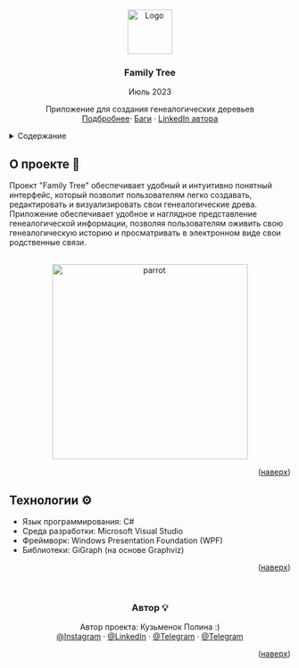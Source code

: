 


<a name="readme-top"></a>

<!-- PROJECT LOGO -->
<br />
<div align="center">
  <a href="https://your-timer.vercel.app/">
    <img src="Family Tree/Family Tree/Assets/Images/icon.ico" alt="Logo" width="80" height="80">
  </a>

  <h3 align="center">Family Tree</h3>
  <p align="center">Июль 2023</p>

  <p align="center">
     Приложение для создания генеалогических деревьев
    <br />
    <a href="https://krabochki.github.io/Resume/family-tree.html">Подбробнее</a>·
    <a href="https://github.com/krabochki/FamilyTree/issues">Баги</a>
    ·
    <a href="https://www.linkedin.com/in/polina-kuzmenok-550449291">LinkedIn автора</a>
  </p>
</div>

<!-- TABLE OF CONTENTS -->
<details>
  <summary>Содержание</summary>
  <ol>
    <li><a href="#about">О проекте</a></li>
    <li><a href="#stack">Технологии</a></li>
    <li><a href="#author">Автор</a></li>
  </ol>
</details>

<!-- ABOUT THE PROJECT -->

<a name="about"></a>

## О проекте 📢

Проект "Family Tree" обеспечивает удобный и интуитивно понятный интерфейс, который позволит пользователям легко создавать, редактировать и визуализировать свои генеалогические древа. 
Приложение обеспечивает удобное и наглядное представление генеалогической информации, позволяя пользователям оживить свою генеалогическую историю и просматривать в электронном виде свои родственные связи.


<br>
<div align="center">

<img src="src/assets/pictures/animals/parrot.png" alt="parrot"  height="350">
</div>
<p align="right">(<a href="#readme-top">наверх</a>)</p>

<a name="stack"></a>

## Технологии ⚙️

- Язык программирования: C#
- Среда разработки: Microsoft Visual Studio
- Фреймворк: Windows Presentation Foundation (WPF)
- Библиотеки: GiGraph (на основе Graphviz)

<p align="right">(<a href="#readme-top">наверх</a>)</p>

<!-- GETTING STARTED -->


<a name="author"></a>
<br>
<div align="center">

<h3 align="center"> Автор 💡</h3>



  <p align="center">
Автор проекта: Кузьменок Полина :)
    <br />
      <a href="https://instagram.com/krabochki">@Instagram</a>
    ·
    <a href="https://www.linkedin.com/in/polina-kuzmenok-550449291">@LinkedIn</a>
    ·
    <a href="https://t.me/krabochki">@Telegram</a>   
    ·
    <a href="https://vk.com/nanananana_come_on">@Telegram</a>
  </p>

<p align="right">(<a href="#readme-top">наверх</a>)</p>

</div>
